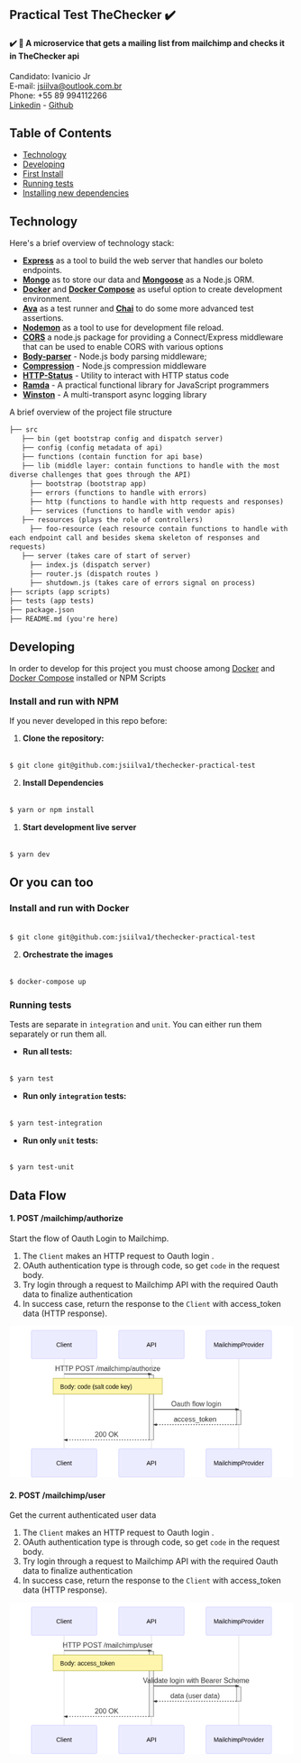 ## Practical Test TheChecker :heavy_check_mark:

#### :heavy_check_mark: :email: A microservice that gets a mailing list from mailchimp and checks it in TheChecker api

Candidato: Ivanicio Jr   
E-mail: jsiilva@outlook.com.br   
Phone: +55 89 994112266  
[Linkedin](https://www.linkedin.com/in/jsilva49/) - [Github](https://github.com/jsiilva1/)

## Table of Contents
-  [Technology](#technology)
-  [Developing](#developing)
-  [First Install](#first-install)
-  [Running tests](#running-tests)
-  [Installing new dependencies](#installing-new-dependencies)

## Technology
Here's a brief overview of technology stack:
-  **[Express](https://github.com/expressjs/express)** as a tool to build the web server that handles our boleto endpoints.
-  **[Mongo](https://www.mongodb.com/)** as to store our data and **[Mongoose](https://mongoosejs.com/)** as a Node.js ORM.
-  **[Docker](https://docs.docker.com)** and **[Docker Compose](https://docs.docker.com/compose/)** as useful option to create development environment.
-  **[Ava](https://github.com/avajs/ava)** as a test runner and **[Chai](http://chaijs.com)** to do some more advanced test assertions.
-  **[Nodemon](https://nodemon.io/)** as a tool to use for development file reload.
 -  **[CORS](https://www.npmjs.com/package/cors)** a node.js package for providing a Connect/Express middleware that can be used to enable CORS with various options
 - **[Body-parser](https://www.npmjs.com/package/body-parser)** - Node.js body parsing middleware;
 -  **[Compression](https://www.npmjs.com/package/compression)** - Node.js compression middleware
 -  **[HTTP-Status](https://www.npmjs.com/package/http-status)** - Utility to interact with HTTP status code
 -  **[Ramda](https://www.npmjs.com/package/ramda)** -  A practical functional library for JavaScript programmers
 -  **[Winston](https://www.npmjs.com/package/winston)** -  A multi-transport async logging library

A brief overview of the project file structure
```
├── src
   ├── bin (get bootstrap config and dispatch server)
   ├── config (config metadata of api)
   ├── functions (contain function for api base)
   ├── lib (middle layer: contain functions to handle with the most diverse challenges that goes through the API)
     ├── bootstrap (bootstrap app)
     ├── errors (functions to handle with errors)
     ├── http (functions to handle with http requests and responses)
     ├── services (functions to handle with vendor apis)
   ├── resources (plays the role of controllers)
     ├── foo-resource (each resource contain functions to handle with each endpoint call and besides skema skeleton of responses and requests)
   ├── server (takes care of start of server)
     ├── index.js (dispatch server)
     ├── router.js (dispatch routes )
     ├── shutdown.js (takes care of errors signal on process)
├── scripts (app scripts)
├── tests (app tests)
├── package.json
├── README.md (you're here)
```
## Developing 
In order to develop for this project you must choose among [Docker](https://docs.docker.com/) and [Docker Compose](https://docs.docker.com/compose/) installed or NPM Scripts

### Install and run with NPM
If you never developed in this repo before:

1.  **Clone the repository:**

```sh

$ git clone git@github.com:jsiilva1/thechecker-practical-test

```
2.  **Install Dependencies**

```sh

$ yarn or npm install

```

1.  **Start development live server**

```sh

$ yarn dev

```

## Or you can too
### Install and run with Docker
```sh

$ git clone git@github.com:jsiilva1/thechecker-practical-test

```
2.  **Orchestrate the images**

```sh

$ docker-compose up

```

### Running tests

  Tests are separate in `integration` and `unit`. You can either run them separately or run them all.

-  **Run all tests:**

```sh

$ yarn test

```
-  **Run only `integration` tests:**

```sh

$ yarn test-integration

``` 
-  **Run only `unit` tests:**

```sh

$ yarn test-unit

```
## Data Flow
#### 1. POST /mailchimp/authorize

Start the flow of Oauth Login to Mailchimp.

1. The `Client` makes an HTTP request to Oauth login  .
1. OAuth authentication type is through code, so get `code` in the request body.
2. Try login through a request to Mailchimp API with the required Oauth data to finalize authentication
3. In success case, return the response to the `Client` with access_token data (HTTP response).

![mailchhimp-auth-diagram](https://raw.githubusercontent.com/jsiilva1/thechecker-practical-interview-api/master/docs/diagrams/POST-mailchimp-authorize.png?token=ADHLA2UMD45URZ2OVRVMORC57A2UK)

#### 2. POST /mailchimp/user

Get the current authenticated user data

1. The `Client` makes an HTTP request to Oauth login .
1. OAuth authentication type is through code, so get `code` in the request body.
2. Try login through a request to Mailchimp API with the required Oauth data to finalize authentication
3. In success case, return the response to the `Client` with access_token data (HTTP response).

![mailchhimp-auth-diagram](https://raw.githubusercontent.com/jsiilva1/thechecker-practical-interview-api/master/docs/diagrams/POST-mailchimp-user-data.png?token=ADHLA2XTQATHGB6XYBNXA7S57A3S6)